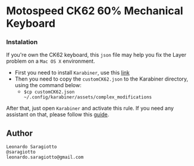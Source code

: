 # Motospeed CK62 60% Mechanical Keyboard

### Instalation

If you're own the CK62 keyboard, this `json` file may help you fix the Layer problem on a `Mac OS X` environment.

* First you need to install `Karabiner`, use this [link](https://pqrs.org/osx/karabiner/)
* Then you need to copy the `customCK62.json` to the Karabiner directory, using the command below:
  * `$cp customCK62.json ~/.config/karabiner/assets/complex_modifications`

After that, just open `Karabiner` and activate this rule. If you need any assistant on that, please follow this [guide](https://pqrs.org/osx/karabiner/document.html).

## Author

```
Leonardo Saragiotto
@saragiotto
leonardo.saragiotto@gmail.com
```

